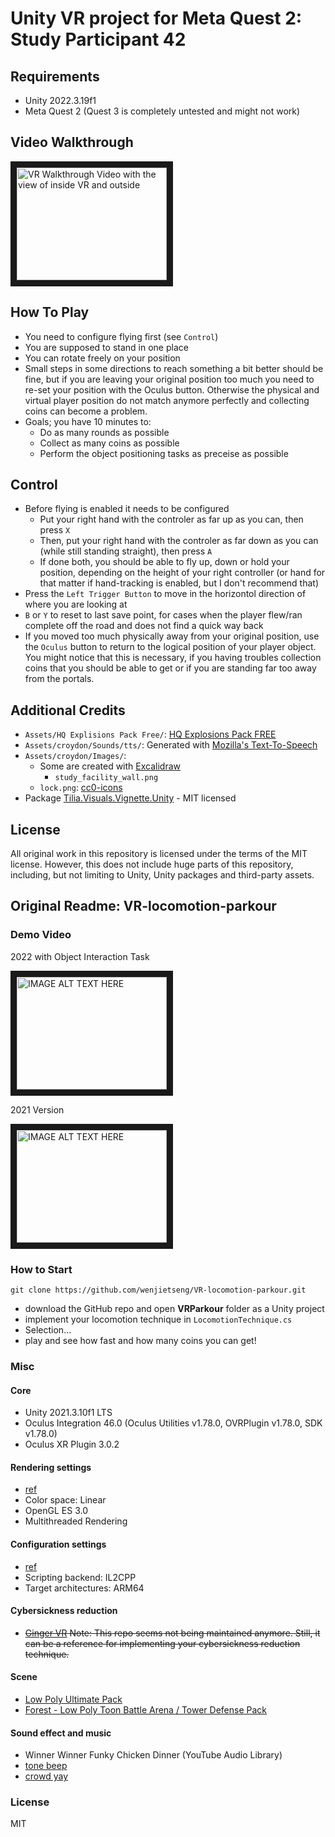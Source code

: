 # Unity VR project for Meta Quest 2: Study Participant 42

## Requirements

  * Unity 2022.3.19f1
  * Meta Quest 2 (Quest 3 is completely untested and might not work)


## Video Walkthrough

<a href="https://www.youtube.com/watch?v=WJ9H1r-tjjA" target="_blank"><img src="https://img.youtube.com/vi/WJ9H1r-tjjA/0.jpg" alt="VR Walkthrough Video with the view of inside VR and outside" width="240" height="180" border="10"></a>


## How To Play

  * You need to configure flying first (see `Control`)
  * You are supposed to stand in one place
  * You can rotate freely on your position
  * Small steps in some directions to reach something a bit better should be fine, but if you are leaving your original position too much you need to re-set your position with the Oculus button. Otherwise the physical and virtual player position do not match anymore perfectly and collecting coins can become a problem.
  * Goals; you have 10 minutes to:
    * Do as many rounds as possible
    * Collect as many coins as possible
    * Perform the object positioning tasks as preceise as possible


## Control

  * Before flying is enabled it needs to be configured
    * Put your right hand with the controler as far up as you can, then press `X`
    * Then, put your right hand with the controler as far down as you can (while still standing straight), then press `A`
    * If done both, you should be able to fly up, down or hold your position, depending on the height of your right controller (or hand for that matter if hand-tracking is enabled, but I don't recommend that)
  * Press the `Left Trigger Button` to move in the horizontol direction of where you are looking at
  * `B` or `Y` to reset to last save point, for cases when the player flew/ran complete off the road and does not find a quick way back
  * If you moved too much physically away from your original position, use the `Oculus` button to return to the logical position of your player object. You might notice that this is necessary, if you having troubles collection coins that you should be able to get or if you are standing far too away from the portals.


## Additional Credits

  * `Assets/HQ Explisions Pack Free/`: [HQ Explosions Pack FREE](https://assetstore.unity.com/packages/vfx/particles/fire-explosions/hq-explosions-pack-free-263326)
  * `Assets/croydon/Sounds/tts/`: Generated with [Mozilla's Text-To-Speech](https://github.com/mozilla/TTS)
  * `Assets/croydon/Images/`:
    * Some are created with [Excalidraw](https://github.com/excalidraw/excalidraw)
      * `study_facility_wall.png`
    * `lock.png`: [cc0-icons](https://cc0-icons.jonh.eu/)
  * Package [Tilia.Visuals.Vignette.Unity](https://github.com/ExtendRealityLtd/Tilia.Visuals.Vignette.Unity) - MIT licensed


## License

All original work in this repository is licensed under the terms of the MIT license.
However, this does not include huge parts of this repository, including, but not limiting to Unity, Unity packages and third-party assets.


## Original Readme: VR-locomotion-parkour

### Demo Video

2022 with Object Interaction Task

<a href="http://www.youtube.com/watch?feature=player_embedded&v=ZVDoHTefdR0" target="_blank"><img src="http://img.youtube.com/vi/ZVDoHTefdR0/0.jpg" alt="IMAGE ALT TEXT HERE" width="240" height="180" border="10"></a>


2021 Version

<a href="http://www.youtube.com/watch?feature=player_embedded&v=5s-vTwTFc7U" target="_blank"><img src="http://img.youtube.com/vi/5s-vTwTFc7U/0.jpg" alt="IMAGE ALT TEXT HERE" width="240" height="180" border="10"></a>


### How to Start

```{bash}
git clone https://github.com/wenjietseng/VR-locomotion-parkour.git
```

- download the GitHub repo and open __VRParkour__ folder as a Unity project
- implement your locomotion technique in `LocomotionTechnique.cs`
- Selection...
- play and see how fast and how many coins you can get!


### Misc

#### Core

- Unity 2021.3.10f1 LTS
- Oculus Integration 46.0 (Oculus Utilities v1.78.0, OVRPlugin v1.78.0, SDK v1.78.0)
- Oculus XR Plugin 3.0.2

#### Rendering settings

- [ref](https://developer.oculus.com/documentation/unity/unity-conf-settings/#rendering-settings)
- Color space: Linear
- OpenGL ES 3.0
- Multithreaded Rendering

#### Configuration settings

- [ref](https://developer.oculus.com/documentation/unity/unity-conf-settings/#configuration-settings)
- Scripting backend: IL2CPP
- Target architectures: ARM64

#### Cybersickness reduction

- ~~[Ginger VR](https://github.com/angsamuel/GingerVR) Note: This repo seems not being maintained anymore. Still, it can be a reference for implementing your cybersickness reduction technique.~~

#### Scene

- [Low Poly Ultimate Pack](https://assetstore.unity.com/packages/3d/props/low-poly-ultimate-pack-54733)
- [Forest - Low Poly Toon Battle Arena / Tower Defense Pack](https://assetstore.unity.com/packages/3d/environments/forest-low-poly-toon-battle-arena-tower-defense-pack-100080)

#### Sound effect and music

- Winner Winner Funky Chicken Dinner (YouTube Audio Library)
- [tone beep](https://freesound.org/people/pan14/sounds/263133/)
- [crowd yay](https://freesound.org/people/mlteenie/sounds/169233/)


### License

MIT
